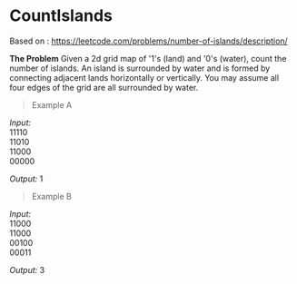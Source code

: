 # CountIslands

Based on : https://leetcode.com/problems/number-of-islands/description/ 

**The Problem**
Given a 2d grid map of '1's (land) and '0's (water), count the number of islands. 
An island is surrounded by water and is formed by connecting adjacent lands horizontally or vertically. 
You may assume all four edges of the grid are all surrounded by water. 

> Example A

*Input:* <br  />
11110<br />
11010<br />
11000<br />
00000<br />

*Output:* 
1

> Example B

*Input:* <br  />
11000<br />
11000<br />
00100<br />
00011<br />

*Output:*
3 
